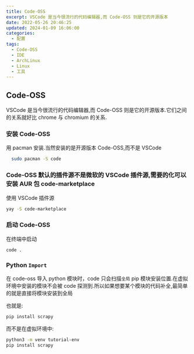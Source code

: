 ```yaml
---
title: Code-OSS
excerpt: VSCode 是当今很流行的代码编辑器,而 Code-OSS 则是它的开源版本
date: 2022-05-26 20:46:25
updated: 2024-01-09 16:06:00
categories: 
  - 配置
tags:
  - Code-OSS
  - IDE
  - ArchLinux
  - Linux
  - 工具
---
```


## Code-OSS

VSCode 是当今很流行的代码编辑器,而 Code-OSS 则是它的开源版本.它们之间的关系就好比 chrome 与 chromium 的关系.

### 安装 Code-OSS

用 pacman 安装.当然安装的是开源版本 Code-OSS,而不是 VSCode

```bash
  sudo pacman -S code
```

### Code-OSS 默认的插件源不是微软的 VSCode 插件源,需要的化可以安装 AUR 包 code-marketplace

使用 VSCode 插件源

```bash
yay -S code-marketplace
```

### 启动 Code-OSS

在终端中启动

```bash
code .
```

### Python `Import`

在 code-oss 导入 python 模块时，code 只会扫描`全局` pip 模块安装位置.在虚拟环境中安装的模块不会被 code 探测到.所以如果想要某个模块的代码补全,最简单的就是直接将模块安装到全局

也就是:

```bash
pip install scrapy
```

而不是在虚拟环境中:

```bash
python3 -m venv tutorial-env
pip install scrapy
```
